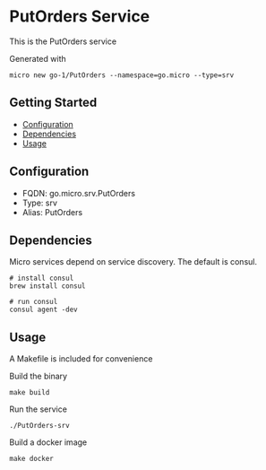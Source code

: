 # PutOrders Service

This is the PutOrders service

Generated with

```
micro new go-1/PutOrders --namespace=go.micro --type=srv
```

## Getting Started

- [Configuration](#configuration)
- [Dependencies](#dependencies)
- [Usage](#usage)

## Configuration

- FQDN: go.micro.srv.PutOrders
- Type: srv
- Alias: PutOrders

## Dependencies

Micro services depend on service discovery. The default is consul.

```
# install consul
brew install consul

# run consul
consul agent -dev
```

## Usage

A Makefile is included for convenience

Build the binary

```
make build
```

Run the service
```
./PutOrders-srv
```

Build a docker image
```
make docker
```
